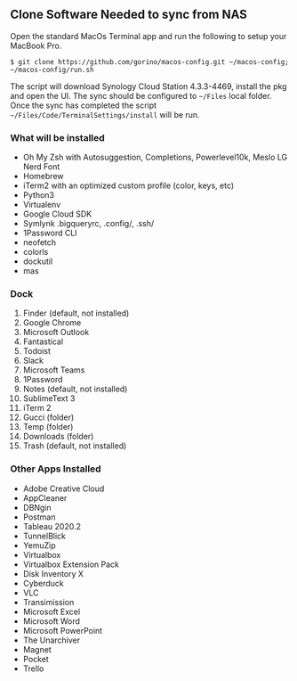 ## Clone Software Needed to sync from NAS
Open the standard MacOs Terminal app and run the following to setup your MacBook Pro.
```
$ git clone https://github.com/gorino/macos-config.git ~/macos-config; ~/macos-config/run.sh
```
The script will download Synology Cloud Station 4.3.3-4469, install the pkg and open the UI.
The sync should be configured to `~/Files` local folder.
Once the sync has completed the script `~/Files/Code/TerminalSettings/install` will be run.

### What will be installed
* Oh My Zsh with Autosuggestion, Completions, Powerlevel10k, Meslo LG Nerd Font
* Homebrew
* iTerm2 with an optimized custom profile (color, keys, etc)
* Python3
* Virtualenv
* Google Cloud SDK
* Symlynk .bigqueryrc, .config/, .ssh/
* 1Password CLI
* neofetch
* colorls
* dockutil
* mas

### Dock
1) Finder (default, not installed)
2) Google Chrome
3) Microsoft Outlook
4) Fantastical
5) Todoist
6) Slack
7) Microsoft Teams
8) 1Password
7) Notes (default, not installed)
8) SublimeText 3
9) iTerm 2
10) Gucci (folder)
11) Temp (folder)
12) Downloads (folder)
13) Trash (default, not installed)

### Other Apps Installed
* Adobe Creative Cloud
* AppCleaner
* DBNgin
* Postman
* Tableau 2020.2
* TunnelBlick
* YemuZip
* Virtualbox
* Virtualbox Extension Pack
* Disk Inventory X
* Cyberduck
* VLC
* Transimission
* Microsoft Excel
* Microsoft Word
* Microsoft PowerPoint
* The Unarchiver
* Magnet
* Pocket
* Trello
